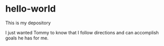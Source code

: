 # hello-world

This is my depository

I just wanted Tommy to know that I follow directions and can accomplish goals he has for me.
